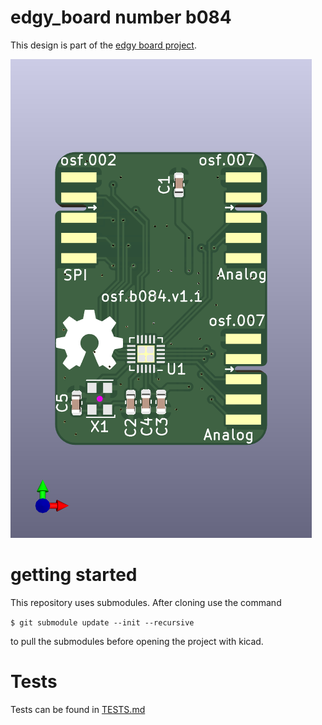 # edgy_board number b084
This design is part of the [edgy board project](https://github.com/skunkforce/edgy_boards). 

![](board/board.png)

# getting started
This repository uses submodules. After cloning use the command 

```$ git submodule update --init --recursive```

to pull the submodules before opening the project with kicad. 

# Tests
Tests can be found in [TESTS.md](TESTS.md)

